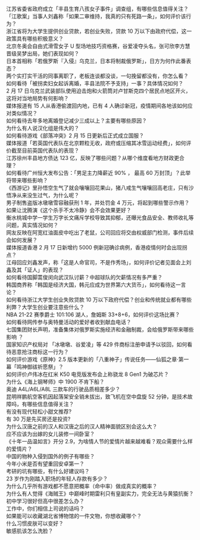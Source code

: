 江苏省委省政府成立「丰县生育八孩女子事件」调查组，有哪些信息值得关注？  
「江歌案」当事人刘鑫称「如果二审维持，我真的只有死路一条」，如何评价该行为？  
浙江省将为大学生提供创业贷款，若创业失败，贷款 10 万以下由政府代偿，这一政策具有哪些积极意义？  
北京冬奥会自由式滑雪女子 U 型场地技巧资格赛，谷爱凌夺头名，张可欣李方慧晋级吴梦出局，她们表现如何？  
日本首相称「若俄罗斯『入侵』乌克兰，日本将制裁俄罗斯」，日方为何作此番表态？  
两个实打实干活的同事离职了，老板连谈都没谈，一句挽留都没有，你怎么看？  
如何看待「被拐卖妇女起诉离婚，丰县法院不予支持」一事？具体情况如何？  
2 月 17 日乌克兰武装部队使用迫击炮和火箭筒对卢甘斯克四个居民点地区开火，这将对当地局势有何影响？  
媒体报道有 15 人从香港偷渡回内地，已有 4 人确诊新冠，疫情期间各地该如何应对类似情况？  
如何看待去年多地离婚登记减少三成以上？主要有哪些原因？  
为什么有人说汉化组是伟大的？  
如何看待游戏《部落冲突》2 月 15 日更新后正式成立国服？  
媒体报道「若英国代表队在北京颗粒无收，政府或压缩其冰雪运动经费」，如何评价截至目前英国代表队的表现？  
江苏徐州丰县地方债达 123 亿，反映了哪些问题？从哪个维度看地方财政更合理？  
如何看待广州恒大发布公告：「男足主力降薪近 90% ， 最高 60 万封顶」？此举将带来哪些影响？  
《西游记》里孙悟空生气了就会嚷嚷回花果山，猪八戒生气嚷嚷回高老庄，只有沙悟净从来没生过气，为什么呢？  
男子制售盗版冰墩墩雪容融获刑 1 年，并处罚金 4 万元，将起到哪些警示作用？  
如果让沈腾演《这个杀手不太冷静》会不会效果更好？  
衡水桃城中学一学生万字长文痛斥学校导致其抑郁，还曝光食品安全、教师收礼等问题，真实情况如何？  
网友反映在阿宽红油面皮中吃出了老鼠，公司回应将交由权威部门检测，事件后续会如何发展？  
媒体报道香港 2 月 17 日新增约 5000 例新冠确诊病例，香港疫情何时会出现拐点？  
江母回应刘鑫发声，称「这是人命官司，不是作秀场」，如何评价记者见面会上刘鑫及其「证人」的表现？  
如何看待国脚蒿俊闵向武汉队讨薪？中超球队的欠薪情况有多严重？  
韩国商界称「韩国是经济大国，韩元应成为世界第六大货币」，如何看待这一言论？  
如何看待浙江大学生创业失败贷款 10 万以下政府代偿？创业和传统就业都有哪些利弊？大学生创业要注意些什么？  
NBA 21-22 赛季爵士 101:106 湖人，詹姆斯 33+8+6，如何评价这场比赛？  
如何看待网传参与奥特曼活动的爱好者收到献血电话？  
七国集团财长声明，准备集体对俄罗斯实施经济和金融制裁，会给俄罗斯带来哪些影响 ？  
国家知识产权局对 「冰墩墩、谷爱凌」等 429 件商标注册申请予以驳回，如何看待恶意抢注商标这一行为？  
如何评价游戏《原神》2.5 版本更新的「八重神子」传说任务——仙狐之章·第一幕「鸣神御祓祈愿祭」？  
如何评价卢伟冰在红米 K50 电竞版发布会上称骁龙 8 Gen1 为破芯片？  
为什么《海上钢琴师》中 1900 不肯下船？  
奥迪 A4L/A6L/A8L 三款车的行驶品质相差多少？  
昆明祥鹏航空客机因起落架安全销未拔出，致飞机在空中盘旋 52 分钟，是技术故障吗，有哪些信息值得关注？  
有没有现代轻松小甜文推荐?  
有 30 万是先买房还是投资?  
为什么汉唐之前的汉人和汉唐之后的汉人精神面貌区别会这么大？  
应不应该为出嫁的女儿装修一间卧室？  
《十年一品温如言》开分 2.9，为啥情人节的爱情片越来越难看？观众需要什么样的爱情片？  
中国的物种入侵到国外的例子有哪些？  
今年小米是否有望重回安卓第一？  
考研的坑有哪些，有什么好建议吗？  
23 岁作为刚踏入职场的年轻人存款有多少？  
为什么几乎所有游戏都不愿意把概率（命中率）做成真实的概率？  
为什么有人觉得《海贼王》中巅峰时期雷利只有皇副实力，完全无法与黄猿抗衡？  
初中学习很好但高中很差怎么办？  
工作中，你们相信上司说的话吗？  
如果能可以收藏湖北省博物馆的一件文物，你想收藏哪个？  
什么习惯皮肤可以变好？  
敏感肌该怎么洗脸？  
